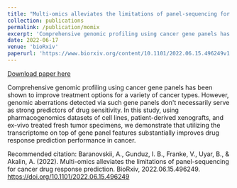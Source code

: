 ```yaml
---
title: "Multi-omics alleviates the limitations of panel-sequencing for cancer drug response prediction"
collection: publications
permalink: /publication/momix
excerpt: 'Comprehensive genomic profiling using cancer gene panels has been shown to improve treatment options for a variety of cancer types. However, genomic aberrations detected via such gene panels don't necessarily serve as strong predictors of drug sensitivity. In this study, using pharmacogenomics datasets of cell lines, patient-derived xenografts, and ex-vivo treated fresh tumor specimens, we demonstrate that utilizing the transcriptome on top of gene panel features substantially improves drug response prediction performance in cancer.'
date: 2022-06-17
venue: 'bioRxiv'
paperurl: 'https://www.biorxiv.org/content/10.1101/2022.06.15.496249v1'
---
```


<a href='https://www.biorxiv.org/content/10.1101/2022.06.15.496249v1.full.pdf'>Download paper here</a>

Comprehensive genomic profiling using cancer gene panels has been shown to improve treatment options for a variety of cancer types. However, genomic aberrations detected via such gene panels don't necessarily serve as strong predictors of drug sensitivity. In this study, using pharmacogenomics datasets of cell lines, patient-derived xenografts, and ex-vivo treated fresh tumor specimens, we demonstrate that utilizing the transcriptome on top of gene panel features substantially improves drug response prediction performance in cancer.

Recommended citation: Baranovskii, A., Gunduz, I. B., Franke, V., Uyar, B., & Akalin, A. (2022). Multi-omics alleviates the limitations of panel-sequencing for cancer drug response prediction. BioRxiv, 2022.06.15.496249. https://doi.org/10.1101/2022.06.15.496249